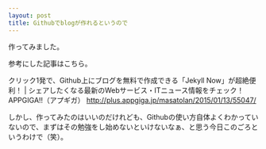 ```yaml
---
layout: post
title: Githubでblogが作れるというので
---
```


作ってみました。

参考にした記事はこちら。


クリック1発で、Github上にブログを無料で作成できる「Jekyll Now」が超絶便利！ | シェアしたくなる最新のWebサービス・ITニュース情報をチェック！ APPGIGA!!（アプギガ）
<a href="http://plus.appgiga.jp/masatolan/2015/01/13/55047/">http://plus.appgiga.jp/masatolan/2015/01/13/55047/</a>


しかし、作ってみたのはいいのだけれども、Githubの使い方自体よくわかっていないので、まずはその勉強をし始めないといけないなぁ、と思う今日このごろというわけで（笑）。
